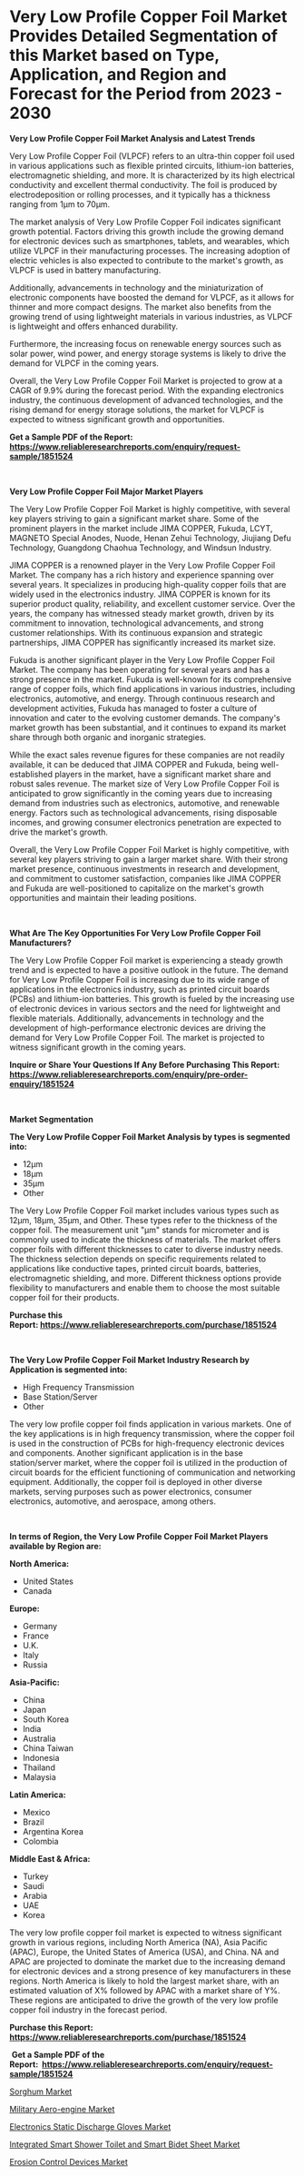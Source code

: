 <p><h1>Very Low Profile Copper Foil Market Provides Detailed Segmentation of this Market based on Type, Application, and Region and Forecast for the Period from 2023 - 2030</h1></p><p><strong>Very Low Profile Copper Foil Market Analysis and Latest Trends</strong></p>
<p><p>Very Low Profile Copper Foil (VLPCF) refers to an ultra-thin copper foil used in various applications such as flexible printed circuits, lithium-ion batteries, electromagnetic shielding, and more. It is characterized by its high electrical conductivity and excellent thermal conductivity. The foil is produced by electrodeposition or rolling processes, and it typically has a thickness ranging from 1μm to 70μm.</p><p>The market analysis of Very Low Profile Copper Foil indicates significant growth potential. Factors driving this growth include the growing demand for electronic devices such as smartphones, tablets, and wearables, which utilize VLPCF in their manufacturing processes. The increasing adoption of electric vehicles is also expected to contribute to the market's growth, as VLPCF is used in battery manufacturing.</p><p>Additionally, advancements in technology and the miniaturization of electronic components have boosted the demand for VLPCF, as it allows for thinner and more compact designs. The market also benefits from the growing trend of using lightweight materials in various industries, as VLPCF is lightweight and offers enhanced durability.</p><p>Furthermore, the increasing focus on renewable energy sources such as solar power, wind power, and energy storage systems is likely to drive the demand for VLPCF in the coming years.</p><p>Overall, the Very Low Profile Copper Foil Market is projected to grow at a CAGR of 9.9% during the forecast period. With the expanding electronics industry, the continuous development of advanced technologies, and the rising demand for energy storage solutions, the market for VLPCF is expected to witness significant growth and opportunities.</p></p>
<p><strong>Get a Sample PDF of the Report:&nbsp; <a href="https://www.reliableresearchreports.com/enquiry/request-sample/1851524">https://www.reliableresearchreports.com/enquiry/request-sample/1851524</a></strong></p>
<p>&nbsp;</p>
<p><strong>Very Low Profile Copper Foil Major Market Players</strong></p>
<p><p>The Very Low Profile Copper Foil Market is highly competitive, with several key players striving to gain a significant market share. Some of the prominent players in the market include JIMA COPPER, Fukuda, LCYT, MAGNETO Special Anodes, Nuode, Henan Zehui Technology, Jiujiang Defu Technology, Guangdong Chaohua Technology, and Windsun Industry.</p><p>JIMA COPPER is a renowned player in the Very Low Profile Copper Foil Market. The company has a rich history and experience spanning over several years. It specializes in producing high-quality copper foils that are widely used in the electronics industry. JIMA COPPER is known for its superior product quality, reliability, and excellent customer service. Over the years, the company has witnessed steady market growth, driven by its commitment to innovation, technological advancements, and strong customer relationships. With its continuous expansion and strategic partnerships, JIMA COPPER has significantly increased its market size.</p><p>Fukuda is another significant player in the Very Low Profile Copper Foil Market. The company has been operating for several years and has a strong presence in the market. Fukuda is well-known for its comprehensive range of copper foils, which find applications in various industries, including electronics, automotive, and energy. Through continuous research and development activities, Fukuda has managed to foster a culture of innovation and cater to the evolving customer demands. The company's market growth has been substantial, and it continues to expand its market share through both organic and inorganic strategies.</p><p>While the exact sales revenue figures for these companies are not readily available, it can be deduced that JIMA COPPER and Fukuda, being well-established players in the market, have a significant market share and robust sales revenue. The market size of Very Low Profile Copper Foil is anticipated to grow significantly in the coming years due to increasing demand from industries such as electronics, automotive, and renewable energy. Factors such as technological advancements, rising disposable incomes, and growing consumer electronics penetration are expected to drive the market's growth.</p><p>Overall, the Very Low Profile Copper Foil Market is highly competitive, with several key players striving to gain a larger market share. With their strong market presence, continuous investments in research and development, and commitment to customer satisfaction, companies like JIMA COPPER and Fukuda are well-positioned to capitalize on the market's growth opportunities and maintain their leading positions.</p></p>
<p>&nbsp;</p>
<p><strong>What Are The Key Opportunities For Very Low Profile Copper Foil Manufacturers?</strong></p>
<p><p>The Very Low Profile Copper Foil market is experiencing a steady growth trend and is expected to have a positive outlook in the future. The demand for Very Low Profile Copper Foil is increasing due to its wide range of applications in the electronics industry, such as printed circuit boards (PCBs) and lithium-ion batteries. This growth is fueled by the increasing use of electronic devices in various sectors and the need for lightweight and flexible materials. Additionally, advancements in technology and the development of high-performance electronic devices are driving the demand for Very Low Profile Copper Foil. The market is projected to witness significant growth in the coming years.</p></p>
<p><strong>Inquire or Share Your Questions If Any Before Purchasing This Report: <a href="https://www.reliableresearchreports.com/enquiry/pre-order-enquiry/1851524">https://www.reliableresearchreports.com/enquiry/pre-order-enquiry/1851524</a></strong></p>
<p>&nbsp;</p>
<p><strong>Market Segmentation</strong></p>
<p><strong>The Very Low Profile Copper Foil Market Analysis by types is segmented into:</strong></p>
<p><ul><li>12μm</li><li>18μm</li><li>35μm</li><li>Other</li></ul></p>
<p><p>The Very Low Profile Copper Foil market includes various types such as 12μm, 18μm, 35μm, and Other. These types refer to the thickness of the copper foil. The measurement unit "μm" stands for micrometer and is commonly used to indicate the thickness of materials. The market offers copper foils with different thicknesses to cater to diverse industry needs. The thickness selection depends on specific requirements related to applications like conductive tapes, printed circuit boards, batteries, electromagnetic shielding, and more. Different thickness options provide flexibility to manufacturers and enable them to choose the most suitable copper foil for their products.</p></p>
<p><strong>Purchase this Report:&nbsp;<a href="https://www.reliableresearchreports.com/purchase/1851524">https://www.reliableresearchreports.com/purchase/1851524</a></strong></p>
<p>&nbsp;</p>
<p><strong>The Very Low Profile Copper Foil Market Industry Research by Application is segmented into:</strong></p>
<p><ul><li>High Frequency Transmission</li><li>Base Station/Server</li><li>Other</li></ul></p>
<p><p>The very low profile copper foil finds application in various markets. One of the key applications is in high frequency transmission, where the copper foil is used in the construction of PCBs for high-frequency electronic devices and components. Another significant application is in the base station/server market, where the copper foil is utilized in the production of circuit boards for the efficient functioning of communication and networking equipment. Additionally, the copper foil is deployed in other diverse markets, serving purposes such as power electronics, consumer electronics, automotive, and aerospace, among others.</p></p>
<p>&nbsp;</p>
<p><strong>In terms of Region, the Very Low Profile Copper Foil Market Players available by Region are:</strong></p>
<p>
    <p> <strong> North America: </strong>
        <ul>
            <li>United States</li>
            <li>Canada</li>
        </ul>
        </p> 
    <p> <strong> Europe: </strong>
        <ul>
            <li>Germany</li>
            <li>France</li>
            <li>U.K.</li>
            <li>Italy</li>
            <li>Russia</li>
        </ul>
        </p> 
    <p> <strong> Asia-Pacific: </strong>
        <ul>
            <li>China</li>
            <li>Japan</li>
            <li>South Korea</li>
            <li>India</li>
            <li>Australia</li>
            <li>China Taiwan</li>
            <li>Indonesia</li>
            <li>Thailand</li>
            <li>Malaysia</li>
        </ul>
        </p> 
    <p> <strong> Latin America: </strong>
        <ul>
            <li>Mexico</li>
            <li>Brazil</li>
            <li>Argentina Korea</li>
            <li>Colombia</li>
        </ul>
        </p> 
    <p> <strong> Middle East & Africa: </strong>
        <ul>
            <li>Turkey</li>
            <li>Saudi</li>
            <li>Arabia</li>
            <li>UAE</li>
            <li>Korea</li>
        </ul>
    </p>
    </p>
<p><p>The very low profile copper foil market is expected to witness significant growth in various regions, including North America (NA), Asia Pacific (APAC), Europe, the United States of America (USA), and China. NA and APAC are projected to dominate the market due to the increasing demand for electronic devices and a strong presence of key manufacturers in these regions. North America is likely to hold the largest market share, with an estimated valuation of X% followed by APAC with a market share of Y%. These regions are anticipated to drive the growth of the very low profile copper foil industry in the forecast period.</p></p>
<p><strong>Purchase this Report: <a href="https://www.reliableresearchreports.com/purchase/1851524">https://www.reliableresearchreports.com/purchase/1851524</a></strong></p>
<p>&nbsp;<strong>Get a Sample PDF of the Report:&nbsp;&nbsp;<a href="https://www.reliableresearchreports.com/enquiry/request-sample/1851524">https://www.reliableresearchreports.com/enquiry/request-sample/1851524</a></strong></p>
<p><strong></strong></p>
<p><p><a href="https://www.linkedin.com/pulse/decoding-sorghum-market-deep-dive-latest-trends-segmentation-ua7pc/">Sorghum Market</a></p><p><a href="https://medium.com/@krish.reportprime/military-aero-engine-market-size-market-outlook-and-market-forecast-2023-to-2030-273d39532375">Military Aero-engine Market</a></p><p><a href="https://medium.com/@aashish.reportprime2/electronics-static-discharge-gloves-market-share-evolution-and-market-growth-trends-2023-2030-c234aa1542b7">Electronics Static Discharge Gloves Market</a></p><p><a href="https://github.com/aliciawhite5576/Market-Research-Report-List-1/blob/main/integrated-smart-shower-toilet-and-smart-bidet-sheet-market.md">Integrated Smart Shower Toilet and Smart Bidet Sheet Market</a></p><p><a href="https://www.linkedin.com/pulse/erosion-control-devices-market-size-growth-forecast-t9xjc/">Erosion Control Devices Market</a></p></p>